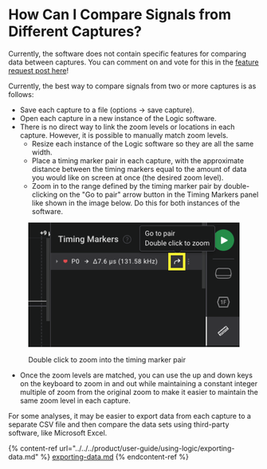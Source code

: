 # How Can I Compare Signals from Different Captures?

Currently, the software does not contain specific features for comparing data between captures. You can comment on and vote for this in the [feature request post here](https://ideas.saleae.com/b/feature-requests/compare-two-captures/)!

Currently, the best way to compare signals from two or more captures is as follows:

* Save each capture to a file (options -> save capture).
* Open each capture in a new instance of the Logic software.
* There is no direct way to link the zoom levels or locations in each capture. However, it is possible to manually match zoom levels.
  * Resize each instance of the Logic software so they are all the same width.&#x20;
  * Place a timing marker pair in each capture, with the approximate distance between the timing markers equal to the amount of data you would like on screen at once (the desired zoom level).
  * Zoom in to the range defined by the timing marker pair by double-clicking on the "Go to pair" arrow button in the Timing Markers panel like shown in the image below. Do this for both instances of the software.

<figure><img src="../../../.gitbook/assets/Screenshot 2023-07-21 at 7.00.19 PM.png" alt=""><figcaption><p>Double click to zoom into the timing marker pair</p></figcaption></figure>

* Once the zoom levels are matched, you can use the up and down keys on the keyboard to zoom in and out while maintaining a constant integer multiple of zoom from the original zoom to make it easier to maintain the same zoom level in each capture.

For some analyses, it may be easier to export data from each capture to a separate CSV file and then compare the data sets using third-party software, like Microsoft Excel.

{% content-ref url="../../../product/user-guide/using-logic/exporting-data.md" %}
[exporting-data.md](../../../product/user-guide/using-logic/exporting-data.md)
{% endcontent-ref %}





